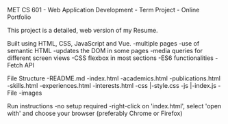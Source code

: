MET CS 601 - Web Application Development - Term Project - Online Portfolio

This project is a detailed, web version of my Resume.

Built using HTML, CSS, JavaScript and Vue.
  -multiple pages
  -use of semantic HTML
  -updates the DOM in some pages
  -media queries for different screen views
  -CSS flexbox in most sections
  -ES6 functionalities
  -Fetch API

File Structure
   -README.md
   -index.html
   -academics.html
   -publications.html
   -skills.html
   -experiences.html
   -interests.html
   -css
    |-style.css
   -js 
    |-index.js 
   -File
   -images

Run instructions
  -no setup required
  -right-click on 'index.html', select 'open with' and choose your browser (preferably Chrome or Firefox)